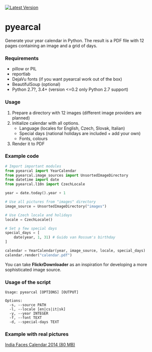 [![Latest Version](https://pypip.in/version/pyearcal/badge.svg)](https://pypi.python.org/pypi/pyearcal/)

pyearcal
========
Generate your year calendar in Python. The result is a PDF file with 12 pages containing an image and a grid of days.

### Requirements
* pillow or PIL
* reportlab
* DejaVu fonts (if you want pyearcal work out of the box)
* BeautifulSoup (optional)
* Python 2.7?, 3.4+ (version <=0.2 only Python 2.7 support)

### Usage

1. Prepare a directory with 12 images (different image providers are planned)
2. Initialize calendar with all options.
    * Language (locales for English, Czech, Slovak, Italian)
    * Special days (national holidays are included + add your own)
    * Fonts, colours
3. Render it to PDF

### Example code

```python
# Import important modules
from pyearcal import YearCalendar
from pyearcal.image_sources import UnsortedImageDirectory
from datetime import date
from pyearcal.l10n import CzechLocale

year = date.today().year + 1

# Use all pictures from "images" directory
image_source = UnsortedImageDirectory("images")

# Use Czech locale and holidays
locale = CzechLocale()

# Set a few special days
special_days = [
    date(year, 1, 31) # Guido van Rossum's birthday
]

calendar = YearCalendar(year, image_source, locale, special_days)
calendar.render("calendar.pdf")
```

You can take **FlickrDownloader** as an inspiration for developing a more sophisticated image source.

### Usage of the script

```
Usage: pyearcal [OPTIONS] [OUTPUT]

Options:
  -s, --source PATH
  -l, --locale [en|cs|it|sk]
  -y, --year INTEGER
  -f, --font TEXT
  -d, --special-days TEXT
  ```

### Example with real pictures

[India Faces Calendar 2014 (80 MB)](http://pyearcal.vzdusne.cz/calendar.pdf)
